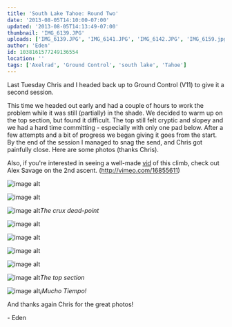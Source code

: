 ```yaml
---
title: 'South Lake Tahoe: Round Two'
date: '2013-08-05T14:10:00-07:00'
updated: '2013-08-05T14:13:49-07:00'
thumbnail: 'IMG_6139.JPG'
uploads: ['IMG_6139.JPG', 'IMG_6141.JPG', 'IMG_6142.JPG', 'IMG_6159.jpg', 'IMG_6164.jpg', 'IMG_6169.jpg', 'IMG_6172.jpg', 'IMG_6176.jpg', 'IMG_6146.JPG']
author: 'Eden'
id: 1038161577249136554
location: ''
tags: ['Axelrad', 'Ground Control', 'south lake', 'Tahoe']
---
```


Last Tuesday Chris and I headed back up to Ground Control (V11) to give it a second session.

This time we headed out early and had a couple of hours to work the problem while it was still (partially) in the shade. We decided to warm up on the top section, but found it difficult. The top still felt cryptic and slopey and we had a hard time committing - especially with only one pad below. After a few attempts and a bit of progress we began giving it goes from the start. By the end of the session I managed to snag the send, and Chris got painfully close. Here are some photos (thanks Chris).

Also, if you're interested in seeing a well-made [vid](http://vimeo.com/16855611) of this climb, check out Alex Savage on the 2nd ascent. (<http://vimeo.com/16855611>)

![image alt](uploads/IMG_6139.JPG)

![image alt](uploads/IMG_6141.JPG)

![image alt](uploads/IMG_6142.JPG)*The crux dead-point*

![image alt](uploads/IMG_6159.jpg)

![image alt](uploads/IMG_6164.jpg)

![image alt](uploads/IMG_6169.jpg)

![image alt](uploads/IMG_6172.jpg)

![image alt](uploads/IMG_6176.jpg)*The top section*

![image alt](uploads/IMG_6146.JPG)*¡Mucho Tiempo!*

And thanks again Chris for the great photos! 

\- Eden

